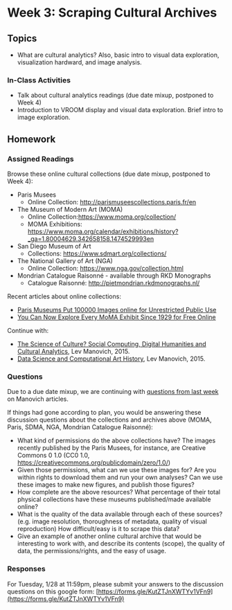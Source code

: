# Week 3: Scraping Cultural Archives

## Topics

* What are cultural analytics? Also, basic intro to visual data exploration, visualization hardward, and image analysis.

### In-Class Activities

* Talk about cultural analytics readings (due date mixup, postponed to Week 4)
* Introduction to VROOM display and visual data exploration. Brief intro to image exploration.

## Homework

### Assigned Readings

Browse these online cultural collections (due date mixup, postponed to Week 4):
* Paris Musees
  * Online Collection: http://parismuseescollections.paris.fr/en
* The Museum of Modern Art (MOMA)
  * Online Collection:https://www.moma.org/collection/
  * MOMA Exhibitions: https://www.moma.org/calendar/exhibitions/history?_ga=1.80004629.342658158.1474529993en
* San Diego Museum of Art
  * Collections: https://www.sdmart.org/collections/
* The National Gallery of Art (NGA)
  * Online Collection: https://www.nga.gov/collection.html
* Mondrian Catalogue Raisonné - available through RKD Monographs
  * Catalogue Raisonné: http://pietmondrian.rkdmonographs.nl/
  
Recent articles about online collections:
* [Paris Museums Put 100000 Images online for Unrestricted Public Use](https://kottke.org/20/01/paris-museums-put-100000-images-online-for-unrestricted-public-use?fbclid=IwAR2PvXu2t8tF5c62R9TneZ83KW1klLtr9YjHQz8T7jddY-6AWFxGqlPjs5A)
* [You Can Now Explore Every MoMA Exhibit Since 1929 for Free Online](https://mymodernmet.com/museum-of-modern-art-exhibition-history/?fbclid=IwAR3LkAPAXmDJ4C9zJn6ujfmhh2zNp6GJL9ysHTMgoKPS5ARp8jx3EklaIUk)

Continue with:
* [The Science of Culture? Social Computing, Digital Humanities and Cultural Analytics](http://manovich.net/content/04-projects/088-cultural-analytics-social-computing/cultural_analytics_article_final.pdf), Lev Manovich, 2015. 
* [Data Science and Computational Art History](http://manovich.net/content/04-projects/087-data-science/manovich_digital_art_history.pdf), Lev Manovich, 2015.

### Questions

Due to a due date mixup, we are continuing with [questions from last week](https://github.com/roberttwomey/DSC180A-Quantifying-Style/blob/master/02-Cultural_Analytics.md#discussion-questions) on Manovich articles.

If things had gone according to plan, you would be answering these discussion questions about the collections and archives above (MOMA, Paris, SDMA, NGA, Mondrian Catalogue Raisonné): 
* What kind of permissions do the above collections have? The images recently published by the Paris Musees, for instance, are Creative Commons 0 1.0 (CC0 1.0, https://creativecommons.org/publicdomain/zero/1.0/)
* Given those permissions, what can we use these images for? Are you within rights to download them and run your own analyses? Can we use these images to make new figures, and publish those figures?
* How complete are the above resources? What percentage of their total physical collections have these museums published/made available online?
* What is the quality of the data available through each of these sources? (e.g. image resolution, thoroughness of metadata, quality of visual reproduction) How difficult/easy is it to scrape this data?
* Give an example of another online cultural archive that would be interesting to work with, and describe its contents (scope), the quality of data, the permissions/rights, and the easy of usage.

### Responses

For Tuesday, 1/28 at 11:59pm, please submit your answers to the discussion questions on this google form: [https://forms.gle/KutZTJnXWTYv1VFn9](https://forms.gle/KutZTJnXWTYv1VFn9)
